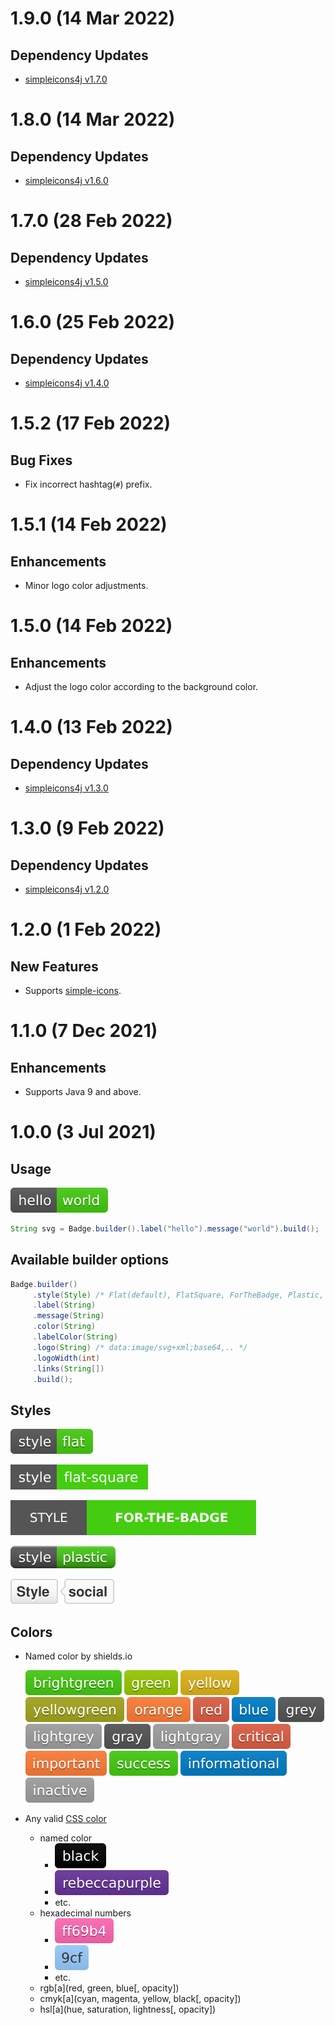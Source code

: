 # 1.9.0 (14 Mar 2022)

## Dependency Updates
- [simpleicons4j v1.7.0](https://github.com/silentsoft/simpleicons4j/releases/tag/v1.7.0)

# 1.8.0 (14 Mar 2022)

## Dependency Updates
- [simpleicons4j v1.6.0](https://github.com/silentsoft/simpleicons4j/releases/tag/v1.6.0)

# 1.7.0 (28 Feb 2022)

## Dependency Updates
- [simpleicons4j v1.5.0](https://github.com/silentsoft/simpleicons4j/releases/tag/v1.5.0)

# 1.6.0 (25 Feb 2022)

## Dependency Updates
- [simpleicons4j v1.4.0](https://github.com/silentsoft/simpleicons4j/releases/tag/v1.4.0)

# 1.5.2 (17 Feb 2022)

## Bug Fixes
- Fix incorrect hashtag(`#`) prefix.

# 1.5.1 (14 Feb 2022)

## Enhancements
- Minor logo color adjustments.

# 1.5.0 (14 Feb 2022)

## Enhancements
- Adjust the logo color according to the background color.

# 1.4.0 (13 Feb 2022)

## Dependency Updates
- [simpleicons4j v1.3.0](https://github.com/silentsoft/simpleicons4j/releases/tag/v1.3.0)

# 1.3.0 (9 Feb 2022)

## Dependency Updates
- [simpleicons4j v1.2.0](https://github.com/silentsoft/simpleicons4j/releases/tag/v1.2.0)

# 1.2.0 (1 Feb 2022)

## New Features
- Supports [simple-icons](https://simpleicons.org).

# 1.1.0 (7 Dec 2021)

## Enhancements
- Supports Java 9 and above.

# 1.0.0 (3 Jul 2021)

## Usage
![](src/main/javadoc/org/silentsoft/badge4j/doc-files/style-flat-label-hello-message-world.svg)
```java
String svg = Badge.builder().label("hello").message("world").build();
```

## Available builder options
```java
Badge.builder()
     .style(Style) /* Flat(default), FlatSquare, ForTheBadge, Plastic, Social */
     .label(String)
     .message(String)
     .color(String)
     .labelColor(String)
     .logo(String) /* data:image/svg+xml;base64,.. */
     .logoWidth(int)
     .links(String[])
     .build();
```

## Styles
![](src/main/javadoc/org/silentsoft/badge4j/doc-files/style-flat-label-style-message-flat.svg)

![](src/main/javadoc/org/silentsoft/badge4j/doc-files/style-flatsquare-label-style-message-flat-square.svg)

![](src/main/javadoc/org/silentsoft/badge4j/doc-files/style-forthebadge-label-style-message-for-the-badge.svg)

![](src/main/javadoc/org/silentsoft/badge4j/doc-files/style-plastic-label-style-message-plastic.svg)

![](src/main/javadoc/org/silentsoft/badge4j/doc-files/style-social-label-style-message-social.svg)

## Colors
- Named color by shields.io
  
  ![](src/main/javadoc/org/silentsoft/badge4j/doc-files/color-brightgreen.svg)
  ![](src/main/javadoc/org/silentsoft/badge4j/doc-files/color-green.svg)
  ![](src/main/javadoc/org/silentsoft/badge4j/doc-files/color-yellow.svg)
  ![](src/main/javadoc/org/silentsoft/badge4j/doc-files/color-yellowgreen.svg)
  ![](src/main/javadoc/org/silentsoft/badge4j/doc-files/color-orange.svg)
  ![](src/main/javadoc/org/silentsoft/badge4j/doc-files/color-red.svg)
  ![](src/main/javadoc/org/silentsoft/badge4j/doc-files/color-blue.svg)
  ![](src/main/javadoc/org/silentsoft/badge4j/doc-files/color-grey.svg)
  ![](src/main/javadoc/org/silentsoft/badge4j/doc-files/color-lightgrey.svg)
  ![](src/main/javadoc/org/silentsoft/badge4j/doc-files/color-gray.svg)
  ![](src/main/javadoc/org/silentsoft/badge4j/doc-files/color-lightgray.svg)
  ![](src/main/javadoc/org/silentsoft/badge4j/doc-files/color-critical.svg)
  ![](src/main/javadoc/org/silentsoft/badge4j/doc-files/color-important.svg)
  ![](src/main/javadoc/org/silentsoft/badge4j/doc-files/color-success.svg)
  ![](src/main/javadoc/org/silentsoft/badge4j/doc-files/color-informational.svg)
  ![](src/main/javadoc/org/silentsoft/badge4j/doc-files/color-inactive.svg)

- Any valid [CSS color](https://developer.mozilla.org/en-US/docs/Web/CSS/color_value)
  - named color
    - ![](src/main/javadoc/org/silentsoft/badge4j/doc-files/color-black.svg)
    - ![](src/main/javadoc/org/silentsoft/badge4j/doc-files/color-rebeccapurple.svg)
    - etc.
  - hexadecimal numbers
    - ![](src/main/javadoc/org/silentsoft/badge4j/doc-files/color-ff69b4.svg)
    - ![](src/main/javadoc/org/silentsoft/badge4j/doc-files/color-9cf.svg)
    - etc.
  - rgb[a](red, green, blue[, opacity])
  - cmyk[a](cyan, magenta, yellow, black[, opacity])
  - hsl[a](hue, saturation, lightness[, opacity])
